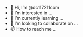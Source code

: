 - 👋 Hi, I’m @dc117211com
- 👀 I’m interested in ...
- 🌱 I’m currently learning ...
- 💞️ I’m looking to collaborate on ...
- 📫 How to reach me ...

<!---
dc117211com/dc117211com is a ✨ special ✨ repository because its `README.md` (this file) appears on your GitHub profile.
You can click the Preview link to take a look at your changes.
--->
